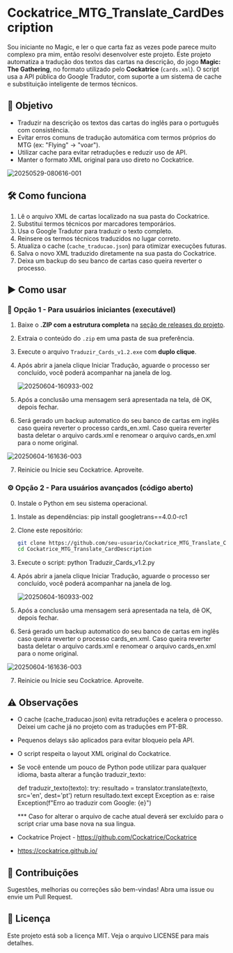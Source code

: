 # Cockatrice_MTG_Translate_CardDescription

Sou iniciante no Magic, e ler o que carta faz as vezes pode parece muito complexo pra mim, então resolvi desenvolver este projeto.
Este projeto automatiza a tradução dos textos das cartas na descrição, do jogo **Magic: The Gathering**, no formato utilizado pelo **Cockatrice** (`cards.xml`). O script usa a API pública do Google Tradutor, com suporte a um sistema de cache e substituição inteligente de termos técnicos.

## 🧠 Objetivo

- Traduzir na descrição os textos das cartas do inglês para o português com consistência.
- Evitar erros comuns de tradução automática com termos próprios do MTG (ex: "Flying" → "voar").
- Utilizar cache para evitar retraduções e reduzir uso de API.
- Manter o formato XML original para uso direto no Cockatrice.

![20250529-080616-001](https://github.com/user-attachments/assets/9d40a74d-9980-4d98-85a0-d930d50bfae0)


## 🛠️ Como funciona

1. Lê o arquivo XML de cartas localizado na sua pasta do Cockatrice.
2. Substitui termos técnicos por marcadores temporários.
3. Usa o Google Tradutor para traduzir o texto completo.
4. Reinsere os termos técnicos traduzidos no lugar correto.
5. Atualiza o cache (`cache_traducao.json`) para otimizar execuções futuras.
6. Salva o novo XML traduzido diretamente na sua pasta do Cockatrice.
7. Deixa um backup do seu banco de cartas caso queira reverter o processo.

## ▶️ Como usar

### 🔰 Opção 1 - Para usuários iniciantes (executável)

1. Baixe o **.ZIP com a estrutura completa** na [seção de releases do projeto](https://github.com/xovani/Cockatrice_MTG_Translate_CardDescription/releases).
2. Extraia o conteúdo do `.zip` em uma pasta de sua preferência.
3. Execute o arquivo `Traduzir_Cards_v1.2.exe` com **duplo clique**.
4. Após abrir a janela clique Iniciar Tradução, aguarde o processo ser concluído, você poderá acompanhar na janela de log.
   
   ![20250604-160933-002](https://github.com/user-attachments/assets/058ce7f7-8a3d-421d-ab54-86a29affbe67)

5. Após a conclusão uma mensagem será apresentada na tela, dê OK, depois fechar.
6. Será gerado um backup automatico do seu banco de cartas em inglês caso queira reverter o processo cards_en.xml. Caso queira reverter basta deletar o arquivo cards.xml e renomear o arquivo cards_en.xml para o nome original.
   
![20250604-161636-003](https://github.com/user-attachments/assets/d676c334-934c-47d7-8c8b-8413e671d67c)

7. Reinicie ou Inicie seu Cockatrice. Aproveite.

### ⚙️ Opção 2 - Para usuários avançados (código aberto)

0. Instale o Python em seu sistema operacional.

1. Instale as dependências:
   pip install googletrans==4.0.0-rc1
   
2. Clone este repositório:
   ```bash
   git clone https://github.com/seu-usuario/Cockatrice_MTG_Translate_CardDescription.git
   cd Cockatrice_MTG_Translate_CardDescription

3. Execute o script:
python Traduzir_Cards_v1.2.py

4. Após abrir a janela clique Iniciar Tradução, aguarde o processo ser concluído, você poderá acompanhar na janela de log.
   
   ![20250604-160933-002](https://github.com/user-attachments/assets/058ce7f7-8a3d-421d-ab54-86a29affbe67)

5. Após a conclusão uma mensagem será apresentada na tela, dê OK, depois fechar.
6. Será gerado um backup automatico do seu banco de cartas em inglês caso queira reverter o processo cards_en.xml. Caso queira reverter basta deletar o arquivo cards.xml e renomear o arquivo cards_en.xml para o nome original.
   
![20250604-161636-003](https://github.com/user-attachments/assets/d676c334-934c-47d7-8c8b-8413e671d67c)

7. Reinicie ou Inicie seu Cockatrice. Aproveite.

## ⚠️ Observações
* O cache (cache_traducao.json) evita retraduções e acelera o processo. Deixei um cache já no projeto com as traduções em PT-BR.

* Pequenos delays são aplicados para evitar bloqueio pela API.

* O script respeita o layout XML original do Cockatrice.

* Se você entende um pouco de Python pode utilizar para qualquer idioma, basta alterar a função traduzir_texto:

  def traduzir_texto(texto):
    try:
        resultado = translator.translate(texto, src='en', dest='pt')
        return resultado.text
    except Exception as e:
        raise Exception(f"Erro ao traduzir com Google: {e}")

  *** Caso for alterar o arquivo de cache atual deverá ser excluído para o script criar uma base nova na sua lingua.

* Cockatrice Project - https://github.com/Cockatrice/Cockatrice
* https://cockatrice.github.io/

## 🧠 Contribuições
Sugestões, melhorias ou correções são bem-vindas! Abra uma issue ou envie um Pull Request.

## 📄 Licença
Este projeto está sob a licença MIT. Veja o arquivo LICENSE para mais detalhes.


